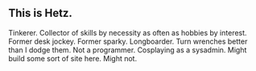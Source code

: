 ## This is Hetz.
Tinkerer. Collector of skills by necessity as often as hobbies by interest. Former desk jockey. Former sparky. Longboarder. Turn wrenches better than I dodge them. Not a programmer. Cosplaying as a sysadmin. Might build some sort of site here. Might not.
